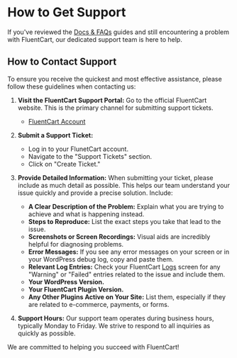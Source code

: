  # How to Get Support

If you've reviewed the [Docs & FAQs](/guide/troubleshooting-support/common-issues-faqs) guides and still encountering a problem with FluentCart, our dedicated support team is here to help.

## How to Contact Support

To ensure you receive the quickest and most effective assistance, please follow these guidelines when contacting us:

1.  **Visit the FluentCart Support Portal:**
    Go to the official FluentCart website. This is the primary channel for submitting support tickets.
    * [FluentCart Account](https://fluentcart.com/account/) 

2.  **Submit a Support Ticket:**
    * Log in to your FlunetCart account.
    * Navigate to the "Support Tickets" section.
    * Click on "Create Ticket."

3.  **Provide Detailed Information:**
    When submitting your ticket, please include as much detail as possible. This helps our team understand your issue quickly and provide a precise solution. Include:
    * **A Clear Description of the Problem:** Explain what you are trying to achieve and what is happening instead.
    * **Steps to Reproduce:** List the exact steps you take that lead to the issue.
    * **Screenshots or Screen Recordings:** Visual aids are incredibly helpful for diagnosing problems.
    * **Error Messages:** If you see any error messages on your screen or in your WordPress debug log, copy and paste them.
    * **Relevant Log Entries:** Check your FluentCart [Logs](/guide/troubleshooting-support/understanding-logs) screen for any "Warning" or "Failed" entries related to the issue and include them.
    * **Your WordPress Version.**
    * **Your FluentCart Plugin Version.**
    * **Any Other Plugins Active on Your Site:** List them, especially if they are related to e-commerce, payments, or forms.

4.  **Support Hours:**
    Our support team operates during business hours, typically Monday to Friday. We strive to respond to all inquiries as quickly as possible.

We are committed to helping you succeed with FluentCart!

